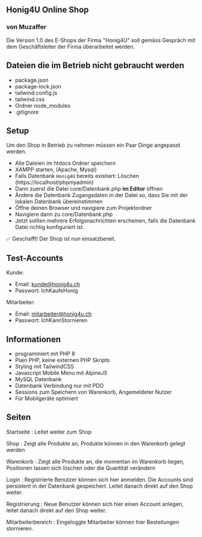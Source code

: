 ## Honig4U Online Shop
### von Muzaffer

Die Version 1.0 des E-Shops der Firma "Honig4U" soll gemäss Gespräch mit dem Geschäftsleiter der Firma überarbeitet werden.

## Dateien die im Betrieb nicht gebraucht werden

- package.json
- package-lock.json
- tailwind.config.js
- tailwind.css
- Ordner node_modules
- .gitignore

## Setup
Um den Shop in Betrieb zu nehmen müssen ein Paar Dinge angepasst werden.

- Alle Dateien im htdocs Ordner speichern
- XAMPP starten, (Apache, Mysql)
- Falls Datenbank `Honig4U` bereits existiert: Löschen (https://localhost/phpmyadmin)
- Dann zuerst die Datei core/Datenbank.php __im Editor__ öffnen
- Ändere die Datenbank Zugangsdaten in der Datei so, dass Sie mit der lokalen Datenbank übereinstimmen
- Öffne deinen Browser und navigiere zum Projektordner
- Navigiere dann zu core/Datenbank.php
- Jetzt sollten mehrere Erfolgsnachrichten erscheinen, falls die Datenbank Datei richtig konfiguriert ist.

:white_check_mark: Geschafft! Der Shop ist nun einsatzbereit.

## Test-Accounts

Kunde:
- Email: kunde@honig4u.ch
- Passwort: IchKaufeHonig

Mitarbeiter:
- Email: mitarbeiter@honig4u.ch
- Passwort: IchKannStornieren

## Informationen
- programmiert mit PHP 8
- Plain PHP, keine externen PHP Skripts
- Styling mit TailwindCSS
- Javascript Mobile Menu mit AlpineJS
- MySQL Datenbank
- Datenbank Verbindung nur mit PDO
- Sessions zum Speichern von Warenkorb, Angemeldeter Nutzer
- Für Mobilgeräte optimiert

## Seiten
Startseite
: Leitet weiter zum Shop 

Shop
: Zeigt alle Produkte an, Produkte können in den Warenkorb gelegt werden

Warenkorb
: Zeigt alle Produkte an, die momentan im Warenkorb liegen, Positionen lassen sich löschen oder die Quantität verändern

Login
: Registrierte Benutzer können sich hier anmelden. Die Accounts sind persistent in der Datenbank gespeichert. Leitet danach direkt auf den Shop weiter.

Registrierung
: Neue Benutzer können sich hier einen Account anlegen, leitet danach direkt auf den Shop weiter.

Mitarbeiterbereich
: Eingeloggte Mitarbeiter können hier Bestellungen stornieren.
